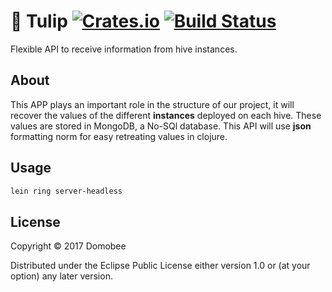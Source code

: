 # :tulip: Tulip [![Crates.io](https://img.shields.io/crates/l/rustc-serialize.svg)]() [![Build Status](https://travis-ci.org/domobee/tulip.svg?branch=master)](https://travis-ci.org/domobee/tulip)
Flexible API to receive information from hive instances.

## About
This APP plays an important role in the structure of our project,
it will recover the values of the different **instances** deployed on 
each hive. These values are stored in MongoDB, a No-SQl database. 
This API will use **json** formatting norm for easy retreating values in clojure.

## Usage
```bash
lein ring server-headless
```
## License

Copyright © 2017 Domobee

Distributed under the Eclipse Public License either version 1.0 or (at
your option) any later version.
